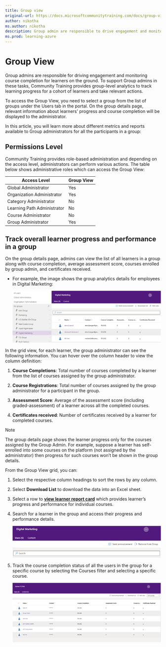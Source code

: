 ```yaml
--- 
title: Group view
original-url: https://docs.microsoftcommunitytraining.com/docs/group-view-report
author: nikotha
ms.author: nikotha
description: Group admin are responsible to drive engagement and monitor course completion for learners on the ground.
ms.prod: learning-azure
---
```


# Group View

Group admins are responsible for driving engagement and monitoring course completion for learners on the ground. To support Group admins in these tasks,  Community Training provides group-level analytics to track learning progress for a cohort of learners and take relevant actions.

To access the Group View, you need to select a group from the list of groups under the Users tab in the portal. On the group details page, relevant information about learners' progress and course completion will be displayed to the administrator.

In this article, you will learn more about different metrics and reports available to Group administrators for all the participants in a group:

## Permissions Level

Community Training provides role-based administration and depending on the access level, administrators can perform various actions. The table below shows administrative roles which can access the Group View:  

|Access Level|  Group View|
 |---|---|
|Global Administrator| Yes |
|Organization Administrator |Yes|
|Category Administrator|No|
|Learning Path Administrator|No|
|Course Administrator|No|
|Group Administrator|Yes|

## Track overall learner progress and performance in a group

On the group details page, admins can view the list of all learners in a group along with course completion, average assessment score, courses enrolled by group admin, and certificates received.

* For example, the image shows the group analytics details for  employees in Digital Marketing:

    ![Group analytics](../../media/image%2845%29.png)

In the grid view, for each learner, the group administrator can see the following information. You can hover over the column header to view the column definition:

1. **Course Completions**: Total number of courses completed by a learner from the list of courses assigned by the group administrator.

2. **Course Registrations**: Total number of courses assigned by the group administrator for a participant in the group.

3. **Assessment Score**: Average of the assessment score (including graded-assessment) of a learner across all the completed courses.

4. **Certificates received**: Number of certificates received by a learner for completed courses.

> [!NOTE]  
> The group details page shows the learner progress only for the courses assigned by the Group Admin. For example, suppose a learner has self-enrolled into some courses on the platform (not assigned by the administrator) then progress for such courses won’t be shown in the group details.

From the Group View grid, you can:

1. Select the respective column headings to sort the rows by any column.

2. Select **Download List** to download the data into an Excel sheet.

3. Select a row to [**view learner report card**](./learner-report-card-view.md) which provides learner’s progress and performance for individual courses.

4. Search for a learner in the group and access their progress and performance details.

    ![Progress and performance details](../../media/image%28217%29.png)

5. Track the course completion status of all the users in the group for a specific course by selecting the Courses filter and selecting a specific course.

    ![Track course completion status](../../media/Group_Analytics.png)
